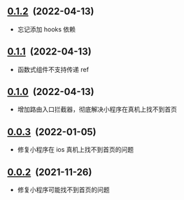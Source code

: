 ## [0.1.2](https://github.com/foca-js/foca-taro-storage/compare/v0.1.1...v0.1.2)&nbsp;&nbsp;(2022-04-13)

- 忘记添加 hooks 依赖

## [0.1.1](https://github.com/foca-js/foca-taro-storage/compare/v0.1.0...v0.1.1)&nbsp;&nbsp;(2022-04-13)

- 函数式组件不支持传递 ref

## [0.1.0](https://github.com/foca-js/foca-taro-storage/compare/v0.0.3...v0.1.0)&nbsp;&nbsp;(2022-04-13)

- 增加路由入口拦截器，彻底解决小程序在真机上找不到首页

## [0.0.3](https://github.com/foca-js/foca-taro-storage/compare/v0.0.2...v0.0.3)&nbsp;&nbsp;(2022-01-05)

- 修复小程序在 ios 真机上找不到首页的问题

## [0.0.2](https://github.com/foca-js/foca-taro-storage/compare/v0.0.1...v0.0.2)&nbsp;&nbsp;(2021-11-26)

- 修复小程序可能找不到首页的问题
